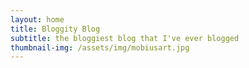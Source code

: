 ```yaml
---
layout: home
title: Bloggity Blog
subtitle: the bloggiest blog that I've ever blogged
thumbnail-img: /assets/img/mobiusart.jpg
---
```

<!-- {% for post in site.posts %}
  <h2><a href="{{ post.url }}">{{ post.title }}</a></h2>
  <p>{{ post.excerpt }}</p>
{% endfor %} -->